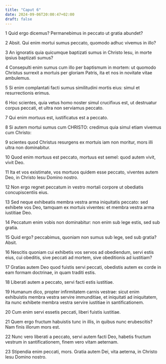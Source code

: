 ```yaml
---
title: "Caput 6"
date: 2024-09-06T20:00:47+02:00
draft: false
---
```



1 Quid ergo dicemus? Permanebimus in peccato ut gratia abundet?

2 Absit. Qui enim mortui sumus peccato, quomodo adhuc vivemus in illo?

3 An ignoratis quia quicumque baptizati sumus in Christo Iesu, in morte ipsius baptizati sumus?

4 Consepulti enim sumus cum illo per baptismum in mortem: ut quomodo Christus surrexit a mortuis per gloriam Patris, ita et nos in novitate vitae ambulemus.

5 Si enim complantati facti sumus similitudini mortis eius: simul et resurrectionis erimus.

6 Hoc scientes, quia vetus homo noster simul crucifixus est, ut destruatur corpus peccati, et ultra non serviamus peccato.

7 Qui enim mortuus est, iustificatus est a peccato.

8 Si autem mortui sumus cum CHRISTO: credimus quia simul etiam vivemus cum Christo:

9 scientes quod Christus resurgens ex mortuis iam non moritur, mors illi ultra non dominabitur.

10 Quod enim mortuus est peccato, mortuus est semel: quod autem vivit, vivit Deo.

11 Ita et vos existimate, vos mortuos quidem esse peccato, viventes autem Deo, in Christo Iesu Domino nostro.

12 Non ergo regnet peccatum in vestro mortali corpore ut obediatis concupiscentiis eius.

13 Sed neque exhibeatis membra vestra arma iniquitatis peccato: sed exhibete vos Deo, tamquam ex mortuis viventes: et membra vestra arma iustitiae Deo.

14 Peccatum enim vobis non dominabitur: non enim sub lege estis, sed sub gratia.

15 Quid ergo? peccabimus, quoniam non sumus sub lege, sed sub gratia? Absit.

16 Nescitis quoniam cui exhibetis vos servos ad obediendum, servi estis eius, cui obeditis, sive peccati ad mortem, sive obeditionis ad iustitiam?

17 Gratias autem Deo quod fuistis servi peccati, obedistis autem ex corde in eam formam doctrinae, in quam traditi estis.

18 Liberati autem a peccato, servi facti estis iustitiae.

19 Humanum dico, propter infirmitatem carnis vestrae: sicut enim exhibuistis membra vestra servire immunditiae, et iniquitati ad iniquitatem, ita nunc exhibete membra vestra servire iustitiae in santificationem.

20 Cum enim servi essetis peccati, liberi fuistis iustitiae.

21 Quem ergo fructum habuistis tunc in illis, in quibus nunc erubescitis? Nam finis illorum mors est.

22 Nunc vero liberati a peccato, servi autem facti Deo, habetis fructum vestrum in santificationem, finem vero vitam aeternam.

23 Stipendia enim peccati, mors. Gratia autem Dei, vita aeterna, in Christo Iesu Domino nostro.

